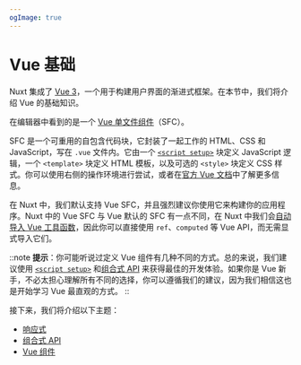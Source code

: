 ```yaml
---
ogImage: true
---
```


# Vue 基础

Nuxt 集成了 [Vue 3](https://vuejs.org/)，一个用于构建用户界面的渐进式框架。在本节中，我们将介绍 Vue 的基础知识。

在编辑器中看到的是一个 [Vue 单文件组件](https://vuejs.org/guide/scaling-up/sfc.html)（SFC）。

SFC 是一个可重用的自包含代码块，它封装了一起工作的 HTML、CSS 和 JavaScript，写在 `.vue` 文件内。它由一个 [`<script setup>`](https://vuejs.org/api/sfc-script-setup.html) 块定义 JavaScript 逻辑，一个 `<template>` 块定义 HTML 模板，以及可选的 `<style>` 块定义 CSS 样式。你可以使用右侧的操作环境进行尝试，或者在[官方 Vue 文档](https://v3.vuejs.org/guide/single-file-component.html)中了解更多信息。

在 Nuxt 中，我们默认支持 Vue SFC，并且强烈建议你使用它来构建你的应用程序。Nuxt 中的 Vue SFC 与 Vue 默认的 SFC 有一点不同，在 Nuxt 中我们会[自动导入 Vue 工具函数](https://nuxt.com/docs/guide/concepts/auto-imports)，因此你可以直接使用 `ref`、`computed` 等 Vue API，而无需显式导入它们。

::note
**提示**：你可能听说过定义 Vue 组件有几种不同的方式。总的来说，我们建议使用 [`<script setup>`](https://vuejs.org/api/sfc-script-setup.html) 和[组合式 API](https://vuejs.org/guide/introduction.html#composition-api) 来获得最佳的开发体验。如果你是 Vue 新手，不必太担心理解所有不同的选择，你可以遵循我们的建议，因为我们相信这也是开始学习 Vue 最直观的方式。
::

接下来，我们将介绍以下主题：

- [响应式](/vue/reactivity)
- [组合式 API](/vue/composition-api)
- [Vue 组件](/vue/components)
